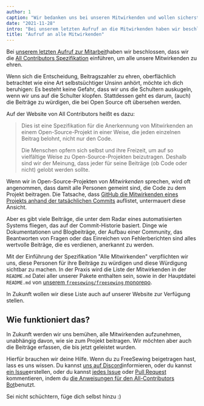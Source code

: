```yaml
---
author: 1
caption: "Wir bedanken uns bei unseren Mitwirkenden und wollen sicherstellen, dass ihre Beiträge die Anerkennung erhalten, die sie verdienen"
date: "2021-11-28"
intro: "Bei unserem letzten Aufruf an die Mitwirkenden haben wir beschlossen, die Spezifikation \"Alle Mitwirkenden\" einzuführen, um alle Mitwirkenden zu ehren."
title: "Aufruf an alle Mitwirkenden"
---
```


Bei [unserem letzten Aufruf zur Mitarbeit](https://github.com/freesewing/freesewing/issues/1514)haben wir beschlossen, dass wir die [All Contributors Spezifikation](https://allcontributors.org/) einführen, um alle unsere Mitwirkenden zu ehren.

Wenn sich die Entscheidung, Beitragszahler zu ehren, oberflächlich betrachtet wie eine Art selbstsüchtiger Unsinn anhört, möchte ich dich beruhigen: Es besteht keine Gefahr, dass wir uns die Schultern auskugeln, wenn wir uns auf die Schulter klopfen. Stattdessen geht es darum, (auch) die Beiträge zu würdigen, die bei Open Source oft übersehen werden.

Auf der Website von All Contributors heißt es dazu:

> Dies ist eine Spezifikation für die Anerkennung von Mitwirkenden an einem Open-Source-Projekt in einer Weise, die jeden einzelnen Beitrag belohnt, nicht nur den Code.
> 
> Die Menschen opfern sich selbst und ihre Freizeit, um auf so vielfältige Weise zu Open-Source-Projekten beizutragen. Deshalb sind wir der Meinung, dass jeder für seine Beiträge (ob Code oder nicht) gelobt werden sollte.

Wenn wir in Open-Source-Projekten von *Mitwirkenden* sprechen, wird oft angenommen, dass damit alle Personen gemeint sind, die Code zu dem Projekt beitragen. Die Tatsache, dass [GitHub die Mitwirkenden eines Projekts anhand der tatsächlichen Commits](https://github.com/freesewing/freesewing/graphs/contributors) auflistet, untermauert diese Ansicht.

Aber es gibt viele Beiträge, die unter dem Radar eines automatisierten Systems fliegen, das auf der Commit-Historie basiert. Dinge wie Dokumentationen und Blogbeiträge, der Aufbau einer Community, das Beantworten von Fragen oder das Einreichen von Fehlerberichten sind alles wertvolle Beiträge, die es verdienen, anerkannt zu werden.

Mit der Einführung der Spezifikation "Alle Mitwirkenden" verpflichten wir uns, diese Personen für ihre Beiträge zu würdigen und diese Würdigung sichtbar zu machen. In der Praxis wird die Liste der Mitwirkenden in der `README.md` Datei aller unserer Pakete enthalten sein, sowie in der Hauptdatei `README.md` von [unserem `freesewing/freesewing` monorepo](https://github.com/freesewing/freesewing).

In Zukunft wollen wir diese Liste auch auf unserer Website zur Verfügung stellen.

## Wie funktioniert das?

In Zukunft werden wir uns bemühen, alle Mitwirkenden aufzunehmen, unabhängig davon, wie sie zum Projekt beitragen. Wir möchten aber auch die Beiträge erfassen, die bis jetzt geleistet wurden.

Hierfür brauchen wir deine Hilfe. Wenn du zu FreeSewing beigetragen hast, lass es uns wissen. Du kannst [uns auf Discord](https://discord.freesewing.org/)informieren, oder du kannst [ein Issue](https://github.com/freesewing/freesewing/issues/new?assignees=joostdecock&labels=%F0%9F%92%9C+all+contributors&template=all-contributors.md&title=All+Contributors%3A+Please+add+%28username+here%29)erstellen, oder du kannst [jedes Issue](https://github.com/freesewing/freesewing/issues) oder [Pull Request](https://github.com/freesewing/freesewing/pulls) kommentieren, indem du [die Anweisungen für den All-Contributors Bot](https://allcontributors.org/docs/en/bot/usage)benutzt.


Sei nicht schüchtern, füge dich selbst hinzu :)
